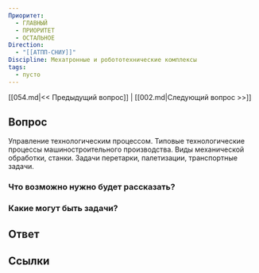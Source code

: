 ```yaml
---
Приоритет:
  - ГЛАВНЫЙ
  - ПРИОРИТЕТ
  - ОСТАЛЬНОЕ
Direction:
  - "[[АТПП-СНИУ]]" 
Discipline: Мехатронные и робототехнические комплексы 
tags:
  - пусто
---
```

[[054.md|<< Предыдущий вопрос]] | [[002.md|Следующий вопрос >>]]
## Вопрос

Управление технологическим процессом. Типовые технологические процессы машиностроительного производства. Виды механической обработки, станки. Задачи перетарки, палетизации, транспортные задачи.

### Что возможно нужно будет рассказать?

### Какие могут быть задачи?

## Ответ

## Ссылки
